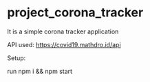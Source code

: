 # project_corona_tracker
It is a simple  corona tracker application


API used: https://covid19.mathdro.id/api

Setup:

run npm i && npm start

